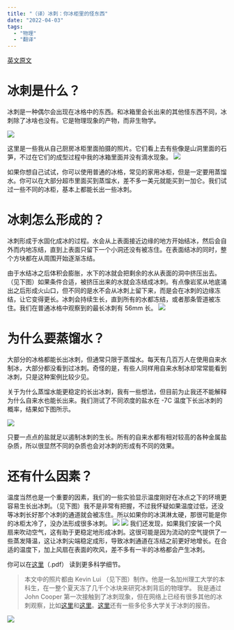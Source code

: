 ```yaml
---
title: "（译）冰刺：你冰柜里的怪东西"
date: "2022-04-03"
tags: 
  - "物理"
  - "翻译"
---
```


[英文原文](http://www.its.caltech.edu/~atomic/snowcrystals/icespikes/icespikes.htm)

# 冰刺是什么？

冰刺是一种偶尔会出现在冰格中的东西。和冰箱里会长出来的其他怪东西不同，冰刺除了冰啥也没有。它是物理现象的产物，而非生物学。

![](https://raw.githubusercontent.com/catbaron0/blog/master/images/202243165736.png)

这里是一些我从自己厨房冰柜里面拍摄的照片。它们看上去有些像是山洞里面的石笋，不过在它们的成型过程中我的冰箱里面并没有滴水现象。 ![](https://raw.githubusercontent.com/catbaron0/blog/master/images/202243165959.png)

如果你想自己试试，你可以使用普通的冰格，常见的家用冰柜，但是一定要用蒸馏水。你可以在大部分超市里面买到蒸馏水，差不多一美元就能买到一加仑。我们试过一些不同的冰柜，基本上都能长出一些冰刺。

# 冰刺怎么形成的？

冰刺形成于水固化成冰的过程。水会从上表面接近边缘的地方开始结冰，然后会自外而内地冻结，直到上表面只留下一个小洞还没有被冻住。在表面结冰的同时，整个方块都在从周围开始逐渐冻结。

由于水结冰之后体积会膨胀，水下的冰就会把剩余的水从表面的洞中挤压出去。（见下图）如果条件合适，被挤压出来的水就会冻结成冰刺。有点像岩浆从地底涌出之后形成火山口，但不同的是水不会从冰刺上留下来，而是会在冰刺的边缘冻结，让它变得更长。冰刺会持续生长，直到所有的水都冻结，或者那条管道被冻住。我们在普通冰格中观察到的最长冰刺有 56mm 长。 ![](https://raw.githubusercontent.com/catbaron0/blog/master/images/202243171219.png)

# 为什么要蒸馏水？

大部分的冰格都能长出冰刺，但通常只限于蒸馏水。每天有几百万人在使用自来水制冰，大部分都没看到过冰刺。奇怪的是，有些人同样用自来水制冰却常常能看到冰刺，只是这种案例比较少见。

关于为什么蒸馏水能更稳定的长出冰刺，我有一些想法，但目前为止我还不能解释为什么自来水也能长出来。我们测试了不同浓度的盐水在 -7C 温度下长出冰刺的概率，结果如下图所示。

![](https://raw.githubusercontent.com/catbaron0/blog/master/images/202243172111.png)

只要一点点的盐就足以遏制冰刺的生长。所有的自来水都有相对较高的各种金属盐杂质，所以很显然不同的杂质也会对冰刺的形成有不同的效果。

# 还有什么因素？

温度当然也是一个重要的因素，我们的一些实验显示温度刚好在冰点之下的环境更容易生长出冰刺。（见下图）我不是非常有把握，不过我怀疑如果温度过低，还没等冰刺长好那个冰刺的通道就会被冻住。所以如果你的冰淇淋太硬，那很可能是你的冰柜太冷了，没办法形成很多冰刺。 ![](https://raw.githubusercontent.com/catbaron0/blog/master/images/202243173918.png) ![](https://raw.githubusercontent.com/catbaron0/blog/master/images/202243173941.png) 我们还发现，如果我们安装一个风扇来吹动空气，这有助于更稳定地形成冰刺。这很可能是因为流动的空气提供了一些蒸发降温，这让冰刺尖端稳定成形，导致冰刺通道在冻结之前更好地增长。在合适的温度下，加上风扇在表面的吹风，差不多有一半的冰格都会产生冰刺。

你可以在[这里](http://www.its.caltech.edu/~atomic/snowcrystals/icespikes/icespikes.pdf)（.pdf） 读到更多科学细节。

> 本文中的照片都由 Kevin Lui （见下图）制作。他是一名加州理工大学的本科生，在一整个夏天冻了几千个冰块来研究冰刺背后的物理学。 我是通过 John Cooper 第一次接触到了冰刺现象，但在网络上已经有很多其他的冰刺观察，比如[这里](http://members.shaw.ca/FibbWEB/)和[这里](http://www.photodude.com/pixel/archives/00000047.shtml)。[这里](http://www.physics.utoronto.ca/~smorris/edl/icespikes/icespikes.html)还有一些多伦多大学关于冰刺的报告。

![](https://raw.githubusercontent.com/catbaron0/blog/master/images/202243174356.png)
